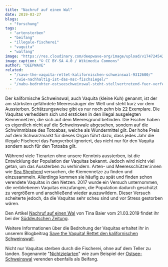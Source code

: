 ```yaml
---
title: "Nachruf auf einen Wal"
date: 2019-03-27
blogs: 
  - "forschung"
tags: 
  - "artensterben"
  - "beifang"
  - "illegale-fischerei"
  - "vaquita"
  - "walfang"
image: "https://res.cloudinary.com/deepwave-org/image/upload/v1747245427/deepwave.org/Phocoena_sinus.jpg"
image_caption: "© CC BY-SA 4.0 / Wikimedia Commons"
author: "DEEPWAVE"
related: 
  - "/save-the-vaquita-rettet-kalifornischen-schweinswal-9312600/"
  - "/wie-nachhaltig-ist-das-msc-fischsiegel/"
  - "/nabu-bedrohter-ostseeschweinswal-steht-stellvertretend-fuer-verfehlte-meerespolitik/"
---
```


Der kalifornische Schweinswal, auch Vaquita (kleine Kuh) genannt, ist der am stärksten gefährdete Meeressäuger der Welt und steht kurz vor dem Aussterben. Schätzungsweise gibt es nur noch zehn bis 22 Exemplare. Die Vaquitas verheddern sich und ersticken in den illegal ausgelegten Kiemennetzen, die sich auf dem Meeresgrund befinden. Die Fischer haben es eigentlich nicht auf die Schweinswale abgesehen, sondern auf die Schwimmblase des Totoabas, welche als Wundermittel gilt. Der hohe Preis auf dem Schwarzmarkt für dieses Organ führt dazu, dass jedes Jahr die illegale Fischerei das Fangverbot ignoriert, das nicht nur für den Vaquita sondern auch für den Totoaba gilt.

Während viele Tierarten ohne unsere Kenntnis aussterben, ist die Entwicklung der Population der Vaquitas bekannt. Jedoch wird nicht viel getan, um das Aussterben zu verhindern. Arten- und Meeresschützer:innen wie [Sea Shepherd](https://sea-shepherd.de/) versuchen, die Kiemennetze zu finden und einzusammeln. Allerdings kommen sie häufig zu spät und finden schon verendete Vaquitas in den Netzen. 2017 wurde ein Versuch unternommen, die verbliebenen Vaquitas einzufangen, die Population dadurch geschützt zu vergrößern und anschließend wieder auszuwildern. Dieser Versuch scheiterte jedoch, da die Vaquitas sehr scheu sind und vor Stress gestorben wären.

Den Artikel [Nachruf auf einen Wal](https://www.sueddeutsche.de/wissen/vaquita-kalifornischer-schweinswal-kiemennetze-1.4375634) von Tina Baier vom 21.03.2019 findet ihr bei der [Süddeutschen Zeitung](https://www.sueddeutsche.de/).

Weitere Informationen über die Bedrohung der Vaquitas erhaltet ihr in unserem Blogbeitrag [Save the Vaquita! Rettet den kalifornischen Schweinswal!](https://www.deepwave.org/save-the-vaquita-rettet-kalifornischen-schweinswal-9312600/).

Nicht nur Vaquitas sterben durch die Fischerei, ohne auf dem Teller zu landen. Sogenannte "[Nichtzielarten](https://www.deepwave.org/wie-nachhaltig-ist-das-msc-fischsiegel/)" wie zum Beispiel der [Ostsee-Schweinswal](https://www.deepwave.org/nabu-bedrohter-ostseeschweinswal-steht-stellvertretend-fuer-verfehlte-meerespolitik/) verenden ebenfalls als Beifang.
